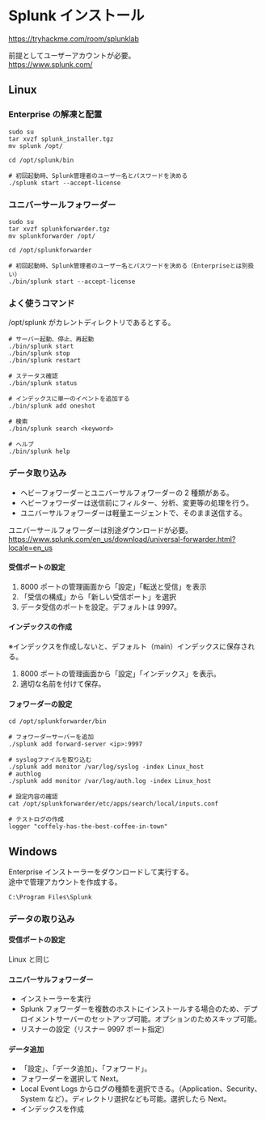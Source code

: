 # Splunk インストール

https://tryhackme.com/room/splunklab

前提としてユーザーアカウントが必要。  
https://www.splunk.com/

## Linux

### Enterprise の解凍と配置

```shell
sudo su
tar xvzf splunk_installer.tgz
mv splunk /opt/
```

```shell
cd /opt/splunk/bin

# 初回起動時、Splunk管理者のユーザー名とパスワードを決める
./splunk start --accept-license
```

### ユニバーサールフォワーダー

```shell
sudo su
tar xvzf splunkforwarder.tgz
mv splunkforwarder /opt/
```

```shell
cd /opt/splunkforwarder

# 初回起動時、Splunk管理者のユーザー名とパスワードを決める（Enterpriseとは別扱い）
./bin/splunk start --accept-license
```

### よく使うコマンド

/opt/splunk がカレントディレクトリであるとする。

```shell
# サーバー起動、停止、再起動
./bin/splunk start
./bin/splunk stop
./bin/splunk restart

# ステータス確認
./bin/splunk status

# インデックスに単一のイベントを追加する
./bin/splunk add oneshot

# 検索
./bin/splunk search <keyword>

# ヘルプ
./bin/splunk help
```

### データ取り込み

- ヘビーフォワーダーとユニバーサルフォワーダーの 2 種類がある。
- ヘビーフォワーダーは送信前にフィルター、分析、変更等の処理を行う。
- ユニバーサルフォワーダーは軽量エージェントで、そのまま送信する。

ユニバーサールフォワーダーは別途ダウンロードが必要。  
https://www.splunk.com/en_us/download/universal-forwarder.html?locale=en_us

#### 受信ポートの設定

1. 8000 ポートの管理画面から「設定」「転送と受信」を表示
1. 「受信の構成」から「新しい受信ポート」を選択
1. データ受信のポートを設定。デフォルトは 9997。

#### インデックスの作成

※インデックスを作成しないと、デフォルト（main）インデックスに保存される。

1. 8000 ポートの管理画面から「設定」「インデックス」を表示。
1. 適切な名前を付けて保存。

#### フォワーダーの設定

```shell
cd /opt/splunkforwarder/bin

# フォワーダーサーバーを追加
./splunk add forward-server <ip>:9997

# syslogファイルを取り込む
./splunk add monitor /var/log/syslog -index Linux_host
# authlog
./splunk add monitor /var/log/auth.log -index Linux_host

# 設定内容の確認
cat /opt/splunkforwarder/etc/apps/search/local/inputs.conf

# テストログの作成
logger "coffely-has-the-best-coffee-in-town"
```

## Windows

Enterprise インストーラーをダウンロードして実行する。  
途中で管理アカウントを作成する。

`C:\Program Files\Splunk`

### データの取り込み

#### 受信ポートの設定

Linux と同じ

#### ユニバーサルフォワーダー

- インストーラーを実行
- Splunk フォワーダーを複数のホストにインストールする場合のため、デプロイメントサーバーのセットアップ可能。オプションのためスキップ可能。
- リスナーの設定（リスナー 9997 ポート指定）

#### データ追加

- 「設定」、「データ追加」、「フォワード」。
- フォワーダーを選択して Next。
- Local Event Logs からログの種類を選択できる。（Application、Security、System など）。ディレクトリ選択なども可能。選択したら Next。
- インデックスを作成
